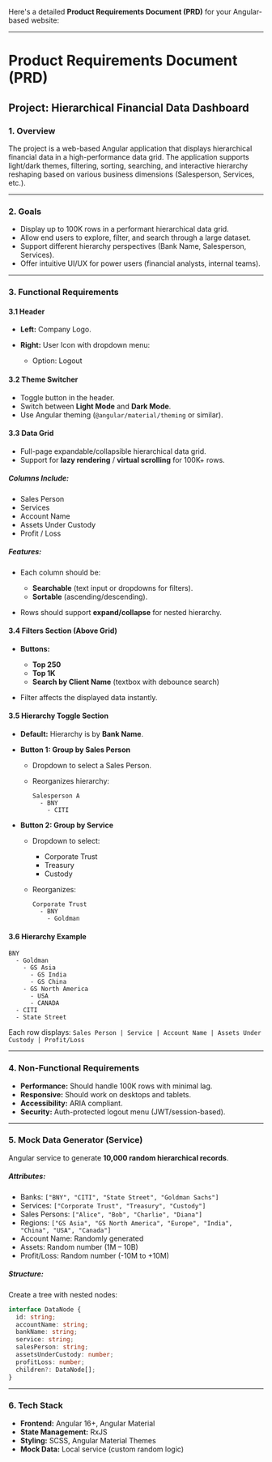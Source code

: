 Here's a detailed **Product Requirements Document (PRD)** for your Angular-based website:

---

# **Product Requirements Document (PRD)**

## Project: Hierarchical Financial Data Dashboard

### **1. Overview**

The project is a web-based Angular application that displays hierarchical financial data in a high-performance data grid. The application supports light/dark themes, filtering, sorting, searching, and interactive hierarchy reshaping based on various business dimensions (Salesperson, Services, etc.).

---

### **2. Goals**

* Display up to 100K rows in a performant hierarchical data grid.
* Allow end users to explore, filter, and search through a large dataset.
* Support different hierarchy perspectives (Bank Name, Salesperson, Services).
* Offer intuitive UI/UX for power users (financial analysts, internal teams).

---

### **3. Functional Requirements**

#### **3.1 Header**

* **Left:** Company Logo.
* **Right:** User Icon with dropdown menu:

  * Option: Logout

#### **3.2 Theme Switcher**

* Toggle button in the header.
* Switch between **Light Mode** and **Dark Mode**.
* Use Angular theming (`@angular/material/theming` or similar).

#### **3.3 Data Grid**

* Full-page expandable/collapsible hierarchical data grid.
* Support for **lazy rendering** / **virtual scrolling** for 100K+ rows.

##### **Columns Include:**

* Sales Person
* Services
* Account Name
* Assets Under Custody
* Profit / Loss

##### **Features:**

* Each column should be:

  * **Searchable** (text input or dropdowns for filters).
  * **Sortable** (ascending/descending).
* Rows should support **expand/collapse** for nested hierarchy.

#### **3.4 Filters Section (Above Grid)**

* **Buttons:**

  * **Top 250**
  * **Top 1K**
  * **Search by Client Name** (textbox with debounce search)
* Filter affects the displayed data instantly.

#### **3.5 Hierarchy Toggle Section**

* **Default:** Hierarchy is by **Bank Name**.
* **Button 1: Group by Sales Person**

  * Dropdown to select a Sales Person.
  * Reorganizes hierarchy:

    ```
    Salesperson A
      - BNY
        - CITI
    ```
* **Button 2: Group by Service**

  * Dropdown to select:

    * Corporate Trust
    * Treasury
    * Custody
  * Reorganizes:

    ```
    Corporate Trust
      - BNY
        - Goldman
    ```

#### **3.6 Hierarchy Example**

```
BNY
  - Goldman
    - GS Asia
      - GS India
      - GS China
    - GS North America
      - USA
      - CANADA
  - CITI
  - State Street
```

Each row displays:
`Sales Person | Service | Account Name | Assets Under Custody | Profit/Loss`

---

### **4. Non-Functional Requirements**

* **Performance:** Should handle 100K rows with minimal lag.
* **Responsive:** Should work on desktops and tablets.
* **Accessibility:** ARIA compliant.
* **Security:** Auth-protected logout menu (JWT/session-based).

---

### **5. Mock Data Generator (Service)**

Angular service to generate **10,000 random hierarchical records**.

##### **Attributes:**

* Banks: `["BNY", "CITI", "State Street", "Goldman Sachs"]`
* Services: `["Corporate Trust", "Treasury", "Custody"]`
* Sales Persons: `["Alice", "Bob", "Charlie", "Diana"]`
* Regions: `["GS Asia", "GS North America", "Europe", "India", "China", "USA", "Canada"]`
* Account Name: Randomly generated
* Assets: Random number (1M – 10B)
* Profit/Loss: Random number (-10M to +10M)

##### **Structure:**

Create a tree with nested nodes:

```ts
interface DataNode {
  id: string;
  accountName: string;
  bankName: string;
  service: string;
  salesPerson: string;
  assetsUnderCustody: number;
  profitLoss: number;
  children?: DataNode[];
}
```

---

### **6. Tech Stack**

* **Frontend:** Angular 16+, Angular Material
* **State Management:** RxJS
* **Styling:** SCSS, Angular Material Themes
* **Mock Data:** Local service (custom random logic)

